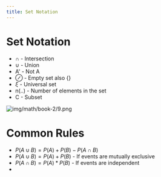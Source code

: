 ```yaml
---
title: Set Notation
---
```

<!--ID: 1724603671345-->


# Set Notation

- $\cap$ - Intersection
- $\cup$ - Union
- A' - Not A 
- $\oslash$ - Empty set also {}
- $\xi$ - Universal set
- n(..) - Number of elements in the set
- C - Subset

![img/math/book-2/9.png](/img/math/stats/1.png)

# Common Rules

- $P(A\cup B) = P(A) + P(B) - P(A \cap B)$
- $P(A \cup B) = P(A) + P(B)$ - If events are mutually exclusive
- $P(A \cap B) = P(A) * P(B)$ - If events are independent
- 